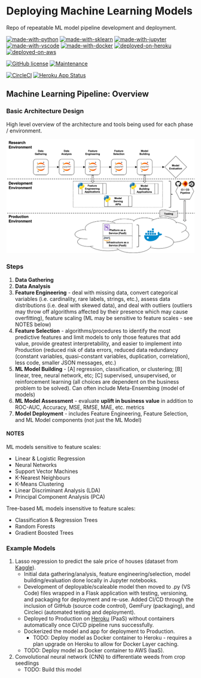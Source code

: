# Deploying Machine Learning Models

Repo of repeatable ML model pipeline development and deployment.

[![made-with-python](https://img.shields.io/badge/Built%20with-Python-1f425f.svg)](https://www.python.org/)
[![made-with-sklearn](https://img.shields.io/badge/Built%20with-sklearn-1f425f.svg)](https://www.python.org/)
[![made-with-jupyter](https://img.shields.io/badge/Built%20with-Jupyter-1f425f.svg)](https://www.python.org/)
[![made-with-vscode](https://img.shields.io/badge/Built%20with-VS%20Code-1f425f.svg)](https://www.python.org/)
[![made-with-docker](https://img.shields.io/badge/Built%20with-Docker-1f425f.svg)](https://www.python.org/)
[![deployed-on-heroku](https://img.shields.io/badge/Deployed%20on-Heroku-1f425f.svg)](https://www.python.org/)
[![deployed-on-aws](https://img.shields.io/badge/Deployed%20on-AWS-1f425f.svg)](https://www.python.org/)

[![GitHub license](https://img.shields.io/github/license/Naereen/StrapDown.js.svg)](https://github.com/Naereen/StrapDown.js/blob/master/LICENSE)
[![Maintenance](https://img.shields.io/badge/Maintained%3F-yes-green.svg)](https://GitHub.com/Naereen/StrapDown.js/graphs/commit-activity)

[![CircleCI](https://circleci.com/gh/ngilmore/ml_model_deployment.svg?style=svg)](https://circleci.com/gh/ngilmore/ml_model_deployment)
[![Heroku App Status](https://heroku-shields.herokuapp.com/lasso-reg-model)](https://lasso-reg-model.herokuapp.com/version)

## Machine Learning Pipeline: Overview

### Basic Architecture Design

High level overview of the architecture and tools being used for each phase / environment.

![Basic Architecture Design](/images/basic_architecture.png)

### Steps

1. **Data Gathering**
2. **Data Analysis**
3. **Feature Engineering** - deal with missing data, convert categorical variables (i.e. cardinality, rare labels, strings, etc.), assess data distributions (i.e. deal with skewed data), and deal with outliers (outliers may throw off algorithms affected by their presence which may cause overfitting), feature scaling (ML may be sensitive to feature scales - see NOTES below)
4. **Feature Selection** - algorithms/procedures to identify the most predictive features and limit models to only those features that add value, provide greatest interpretability, and easier to implement into Production (reduced risk of data errors, reduced data redundancy (constant variables, quasi-constant variables, duplication, correlation), less code, smaller JSON messages, etc.)
5. **ML Model Building** - [A] regression, classification, or clustering; [B] linear, tree, neural network, etc; [C] supervised, unsupervised, or reinforcement learning (all choices are dependent on the business problem to be solved). Can often include Meta-Ensembing (model of models)
6. **ML Model Assessment** - evaluate **uplift in business value** in addition to ROC-AUC, Accuracy, MSE, RMSE, MAE, etc. metrics
7. **Model Deployment** - includes Feature Engineering, Feature Selection, and ML Model components (not just the ML Model)

#### NOTES

ML models sensitive to feature scales:

- Linear & Logistic Regression
- Neural Networks
- Support Vector Machines
- K-Nearest Neighbours
- K-Means Clustering
- Linear Discriminant Analysis (LDA)
- Principal Component Analysis (PCA)

Tree-based ML models insensitive to feature scales:

- Classification & Regression Trees
- Random Forests
- Gradient Boosted Trees

### Example Models

1. Lasso regression to predict the sale price of houses (dataset from [Kaggle](https://www.kaggle.com/c/house-prices-advanced-regression-techniques/data)).
   - Initial data gathering/analysis, feature engineering/selection, model building/evaluation done locally in Jupyter notebooks.
   - Development of deployable/scaleable model then moved to .py (VS Code) files wrapped in a Flask application with testing, versioning, and packaging for deployment and re-use. Added CI/CD through the inclusion of GitHub (source code control), GemFury (packaging), and Circleci (automated testing and deployment).
   - Deployed to Production on [Heroku](https://lasso-reg-model.herokuapp.com/version) (PaaS) without containers automatically once CI/CD pipeline runs successfully.
   - Dockerized the model and app for deployment to Production.
     - TODO: Deploy model as Docker container to Heroku - requires a plan upgrade on Heroku to allow for Docker Layer caching.
   - TODO: Deploy model as Docker container to AWS (IaaS).
2. Convolutional neural network (CNN) to differentiate weeds from crop seedlings
   - TODO: Build this model

